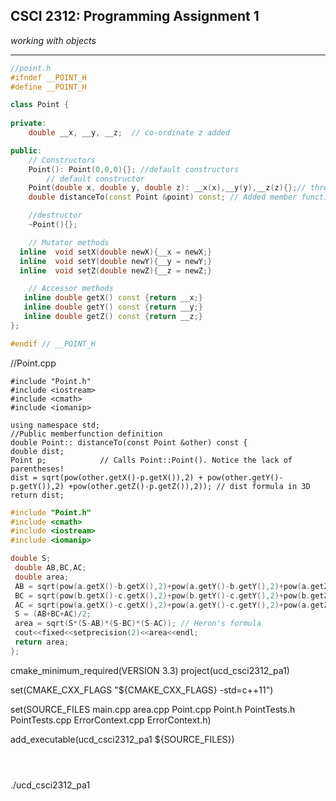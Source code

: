 ## CSCI 2312: Programming Assignment 1

_working with objects_

* * *

```c++
//point.h
#ifndef __POINT_H
#define __POINT_H

class Point {
    
private:
    double __x, __y, __z;  // co-ordinate z added

public:
    // Constructors
    Point(): Point(0,0,0){}; //default constructors
        // default constructor
    Point(double x, double y, double z): __x(x),__y(y),__z(z){};// three argument constructor
    double distanceTo(const Point &point) const; // Added member function

    //destructor
    ~Point(){};

    // Mutator methods
  inline  void setX(double newX){__x = newX;}
  inline  void setY(double newY){__y = newY;}
  inline  void setZ(double newZ){__z = newZ;}

    // Accessor methods
   inline double getX() const {return __x;}
   inline double getY() const {return __y;}
   inline double getZ() const {return __z;}
};

#endif // __POINT_H

```
//Point.cpp

```
#include "Point.h"
#include <iostream>
#include <cmath>
#include <iomanip>

using namespace std;
//Public memberfunction definition
double Point:: distanceTo(const Point &other) const {
double dist;
Point p;            // Calls Point::Point(). Notice the lack of parentheses!
dist = sqrt(pow(other.getX()-p.getX()),2) + pow(other.getY()-p.getY()),2) +pow(other.getZ()-p.getZ()),2)); // dist formula in 3D
return dist;
```

   ```c++
   #include "Point.h"
   #include <cmath>
   #include <iostream>
   #include <iomanip>
   ```

   ```c++
   double S;
    double AB,BC,AC;
    double area;
    AB = sqrt(pow(a.getX()-b.getX(),2)+pow(a.getY()-b.getY(),2)+pow(a.getZ()-b.getZ(),2)); // claculates distance AB
    BC = sqrt(pow(b.getX()-c.getX(),2)+pow(b.getY()-c.getY(),2)+pow(b.getZ()-c.getZ(),2)); // calculates distance BC
    AC = sqrt(pow(a.getX()-c.getX(),2)+pow(a.getY()-c.getY(),2)+pow(a.getZ()-c.getZ(),2)); // calculates distance AC
    S = (AB+BC+AC)/2;
    area = sqrt(S*(S-AB)*(S-BC)*(S-AC)); // Heron's formula
    cout<<fixed<<setprecision(2)<<area<<endl;
    return area;
};
   ```

  


cmake_minimum_required(VERSION 3.3)
project(ucd_csci2312_pa1)

set(CMAKE_CXX_FLAGS "${CMAKE_CXX_FLAGS} -std=c++11")

set(SOURCE_FILES
        main.cpp
        area.cpp
        Point.cpp
        Point.h
        PointTests.h
        PointTests.cpp
        ErrorContext.cpp
        ErrorContext.h)

add_executable(ucd_csci2312_pa1 ${SOURCE_FILES})
```

  
   ```
./ucd_csci2312_pa1
```

  

  
